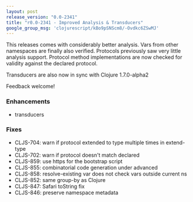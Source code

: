 ```yaml
---
layout: post
release_version: "0.0-2341"
title: "r0.0-2341 - Improved Analysis & Transducers"
google_group_msg: 'clojurescript/kBo9pSNScm8/-Ovdkc6ZSwMJ'
---
```


This releases comes with considerably better analysis. Vars from other 
namespaces are finally also verified. Protocols previously saw very 
little analysis support. Protocol method implementations are now 
checked for validity against the declared protocol. 

Transducers are also now in sync with Clojure 1.7.0-alpha2 

Feedback welcome! 

### Enhancements 
* transducers 

### Fixes 
* CLJS-704: warn if protocol extended to type multiple times in extend-type 
* CLJS-702: warn if protocol doesn't match declared 
* CLJS-859: use https for the bootstrap script 
* CLJS-855: combinatorial code generation under advanced 
* CLJS-858: resolve-existing var does not check vars outside current ns 
* CLJS-852: same group-by as Clojure 
* CLJS-847: Safari toString fix 
* CLJS-846: preserve namespace metadata 
